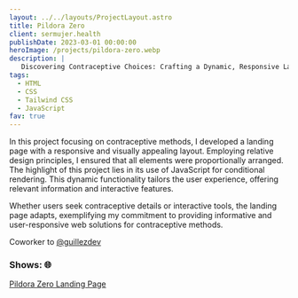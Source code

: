 ```yaml
---
layout: ../../layouts/ProjectLayout.astro
title: Pildora Zero
client: sermujer.health
publishDate: 2023-03-01 00:00:00
heroImage: /projects/pildora-zero.webp
description: |
   Discovering Contraceptive Choices: Crafting a Dynamic, Responsive Landing Page
tags:
  - HTML
  - CSS
  - Tailwind CSS
  - JavaScript
fav: true
---
```


In this project focusing on contraceptive methods, I developed a landing page with a responsive and visually appealing layout. Employing relative design principles, I ensured that all elements were proportionally arranged. The highlight of this project lies in its use of JavaScript for conditional rendering. This dynamic functionality tailors the user experience, offering relevant information and interactive features.

Whether users seek contraceptive details or interactive tools, the landing page adapts, exemplifying my commitment to providing informative and user-responsive web solutions for contraceptive methods.

Coworker to <a href="https://github.com/guillezdev" target="_blank">@guillezdev</a>

### Shows: 🌐

<div class="flex flex-col gap-1 w-fit">
  <a href="https://pildora-zero.vercel.app" target="_blank">Pildora Zero Landing Page</a>
</div>